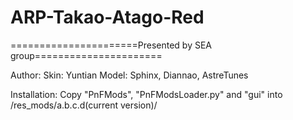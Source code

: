 # ARP-Takao-Atago-Red
======================Presented by SEA group======================

Author: Skin: Yuntian
	Model: Sphinx, Diannao, AstreTunes

Installation: 
Copy "PnFMods", "PnFModsLoader.py" and "gui" into /res_mods/a.b.c.d(current version)/
